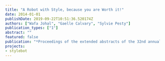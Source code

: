 ```yaml
---
title: "A Robot with Style, because you are Worth it!"
date: 2014-01-01
publishDate: 2019-09-22T10:51:36.520174Z
authors: ["Wafa Johal", "Gaelle Calvary", "Sylvie Pesty"]
publication_types: ["1"]
abstract: ""
featured: false
publication: "*Proceedings of the extended abstracts of the 32nd annual ACM conference on Human factors in computing systems*"
projects:
- stylebot
---
```


